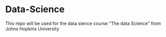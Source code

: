 # Data-Science
This repo will be used for the data sience course "The data Science" from Johns Hopkins University 
